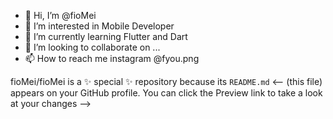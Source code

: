 - 👋 Hi, I’m @fioMei
- 👀 I’m interested in Mobile Developer
- 🌱 I’m currently learning Flutter and Dart
- 💞️ I’m looking to collaborate on ...
- 📫 How to reach me instagram @fyou.png

fioMei/fioMei is a ✨ special ✨ repository because its `README.md` <-- (this file) appears on your GitHub profile.
You can click the Preview link to take a look at your changes -->
